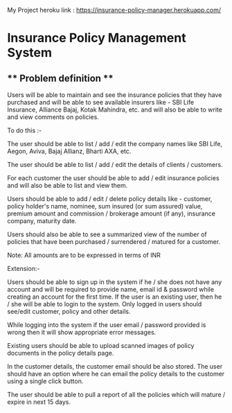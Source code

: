 My Project heroku link : https://insurance-policy-manager.herokuapp.com/
# Insurance Policy Management System

## ** Problem definition **

Users will be able to maintain and see the insurance policies that they have purchased and will be able to see available insurers like - SBI Life Insurance, Alliance Bajaj, Kotak Mahindra, etc. and will also be able to write and view comments on policies.


To do this :-

The user should be able to list / add / edit the company names like SBI Life, Aegon, Aviva, Bajaj Allianz, Bharti AXA, etc. 


The user should be able to list / add / edit the details of clients / customers.


For each customer the user should be able to add / edit insurance policies and will also be able to list and view them.


Users should be able to add / edit / delete policy details like - customer, policy holder's name, nominee, sum insured (or sum assured) value, premium amount and commission / brokerage amount (if any), insurance company, maturity date.


Users should also be able to see a summarized view of the number of policies that have been purchased / surrendered / matured for a customer.

            
Note: All amounts are to be expressed in terms of INR



Extension:-


Users should be able to sign up in the system if he / she does not have any account and will be required to provide name, email id & password while creating an account for the first time. If the user is an existing user, then he / she will be able to login to the system. Only logged in users should see/edit customer, policy and other details.


While logging into the system if the user email / password provided is wrong then it will show appropriate error messages.


Existing users should be able to upload scanned images of policy documents in the policy details page. 


In the customer details, the customer email should be also stored. The user should have an option where he can email the policy details to the customer using a single click button.


The user should be able to pull a report of all the policies which will mature / expire in next 15 days.

